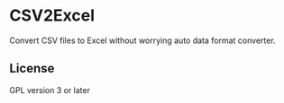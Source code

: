 CSV2Excel
=========

Convert CSV files to Excel without worrying auto data format
converter.

License
-------

GPL version 3 or later

